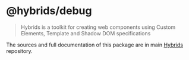 # @hybrids/debug

> Hybrids is a toolkit for creating web components using Custom Elements, Template and Shadow DOM specifications

The sources and full documentation of this package are in main [Hybrids](https://github.com/hybridsjs/hybrids) repository.
